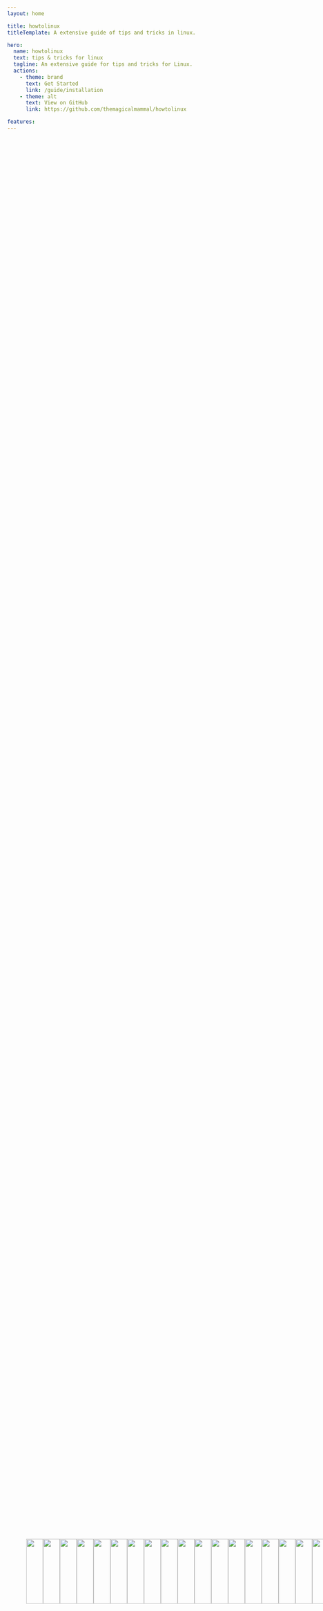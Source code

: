 ```yaml
---
layout: home

title: howtolinux
titleTemplate: A extensive guide of tips and tricks in linux.

hero:
  name: howtolinux
  text: tips & tricks for linux
  tagline: An extensive guide for tips and tricks for Linux.
  actions:
    - theme: brand
      text: Get Started
      link: /guide/installation
    - theme: alt
      text: View on GitHub
      link: https://github.com/themagicalmammal/howtolinux

features:
---
```


<section class="slide-option sticky-section">
  <div class="highway-slider">
    <div class="container highway-barrier">
      <ul class="highway-lane">
        <li class="highway-car"><img src="https://i.imgur.com/I3nZgfb.png"></li>
        <li class="highway-car"><img src="https://i.imgur.com/A2nJm85.png"></li>
        <li class="highway-car"><img src="https://i.imgur.com/2bOJNYO.png"></li>
        <li class="highway-car"><img src="https://i.imgur.com/Y7WQN0Q.png"></li>
        <li class="highway-car"><img src="https://i.imgur.com/AuIPhjc.png"></li>
        <li class="highway-car"><img src="https://i.imgur.com/c0k3DKL.png"></li>
        <li class="highway-car"><img src="https://i.imgur.com/bo7NtUF.png"></li>
        <li class="highway-car"><img src="https://i.imgur.com/aHRAQNS.png"></li>
        <li class="highway-car"><img src="https://i.imgur.com/I3nZgfb.png"></li>
        <li class="highway-car"><img src="https://i.imgur.com/A2nJm85.png"></li>
        <li class="highway-car"><img src="https://i.imgur.com/2bOJNYO.png"></li>
        <li class="highway-car"><img src="https://i.imgur.com/Y7WQN0Q.png"></li>
        <li class="highway-car"><img src="https://i.imgur.com/AuIPhjc.png"></li>
        <li class="highway-car"><img src="https://i.imgur.com/c0k3DKL.png"></li>
        <li class="highway-car"><img src="https://i.imgur.com/bo7NtUF.png"></li>
        <li class="highway-car"><img src="https://i.imgur.com/aHRAQNS.png"></li>
        <li class="highway-car"><img src="https://i.imgur.com/I3nZgfb.png"></li>
        <li class="highway-car"><img src="https://i.imgur.com/A2nJm85.png"></li>
        <li class="highway-car"><img src="https://i.imgur.com/2bOJNYO.png"></li>
        <li class="highway-car"><img src="https://i.imgur.com/Y7WQN0Q.png"></li>
        <li class="highway-car"><img src="https://i.imgur.com/AuIPhjc.png"></li>
        <li class="highway-car"><img src="https://i.imgur.com/c0k3DKL.png"></li>
        <li class="highway-car"><img src="https://i.imgur.com/bo7NtUF.png"></li>
        <li class="highway-car"><img src="https://i.imgur.com/aHRAQNS.png"></li>
      </ul>
    </div>
  </div>
</section>

<style>
  section {
    display: flex;
    flex-flow: column;
    align-items: center;
  }

  section div.container {
    transition: all 0.3s ease;
  }

  section div.container h1 {
    margin: 15px 0 0 0;
  }

  section div.container h3 {
    margin: 0 0 25px 0;
  }

  @media (max-width: 992px) {
    section {
      padding: 0 20px 0 20px;
    }
  }

  section.slide-option {
    margin: 0 0 50px 0;
  }

  section.slide-option .no-marg {
    margin: 0 0 0 0;
  }

  .sticky-section {
   position: fixed;
   bottom: 5%;
   width: 100%;
  }

  div.highway-slider {
    width: 100%;
    height: 150px;
  }

  div.highway-slider div.highway-barrier {
    overflow: hidden;
    position: relative;
  }

  div.highway-slider ul.highway-lane {
    display: flex;
    height: 100%;
  }

  div.highway-slider ul.highway-lane li.highway-car {
    flex: 1;
    display: flex;
    justify-content: center;
    align-items: center;
    background: transparent; /* updated line */
    color: #343434;
    width: 70px;
  }

  div.highway-slider ul.highway-lane li.highway-car img {
    width: 100%;
  }
</style>

